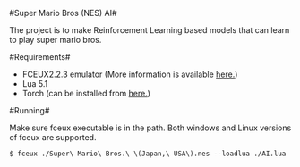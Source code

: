 #Super Mario Bros (NES) AI#

The project is to make Reinforcement Learning based models that can learn to play super mario bros.

#Requirements#

- FCEUX2.2.3 emulator (More information is available [here.](http://www.fceux.com/web/home.html))
- Lua 5.1
- Torch (can be installed from [here.](http://torch.ch/docs/getting-started.html#_))

#Running#

Make sure fceux executable is in the path. Both windows and Linux versions of fceux are supported.

```
$ fceux ./Super\ Mario\ Bros.\ \(Japan,\ USA\).nes --loadlua ./AI.lua
```
